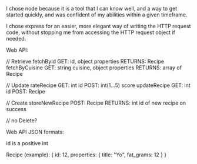 I chose node because it is a tool that I can know well, and a way to get started quickly, and was confident of my abilities within a given timeframe.

I chose express for an easier, more elegant way of writing the HTTP request code, without stopping me from accessing the HTTP request object if needed.

Web API:

// Retrieve
fetchById
	GET: id, object properties
	RETURNS: Recipe
fetchByCuisine
	GET: string cuisine, object properties
	RETURNS: array of Recipe

// Update
rateRecipe
	GET: int id
	POST: int(1...5) score
updateRecipe
	GET: int id
	POST: Recipe

// Create
storeNewRecipe
	POST: Recipe
	RETURNS: int id of new recipe on success

// no Delete?

Web API JSON formats:

id is a positive int

Recipe (example):
{
	id: 12,
	properties: {
		title: "Yo",
		fat_grams: 12
	}
}